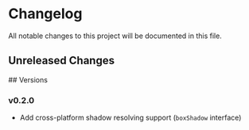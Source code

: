 # Changelog

All notable changes to this project will be documented in this file.

## Unreleased Changes

## Versions

### v0.2.0

- Add cross-platform shadow resolving support (`boxShadow` interface)
